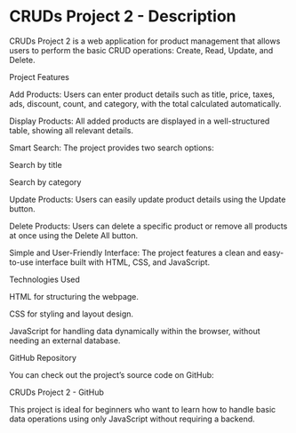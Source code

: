 # CRUDs Project 2 - Description

CRUDs Project 2 is a web application for product management that allows users to perform the basic CRUD operations: Create, Read, Update, and Delete.

Project Features

Add Products: Users can enter product details such as title, price, taxes, ads, discount, count, and category, with the total calculated automatically.

Display Products: All added products are displayed in a well-structured table, showing all relevant details.

Smart Search: The project provides two search options:

Search by title

Search by category

Update Products: Users can easily update product details using the Update button.

Delete Products: Users can delete a specific product or remove all products at once using the Delete All button.

Simple and User-Friendly Interface: The project features a clean and easy-to-use interface built with HTML, CSS, and JavaScript.

Technologies Used

HTML for structuring the webpage.

CSS for styling and layout design.

JavaScript for handling data dynamically within the browser, without needing an external database.

GitHub Repository

You can check out the project’s source code on GitHub:

CRUDs Project 2 - GitHub

This project is ideal for beginners who want to learn how to handle basic data operations using only JavaScript without requiring a backend.
